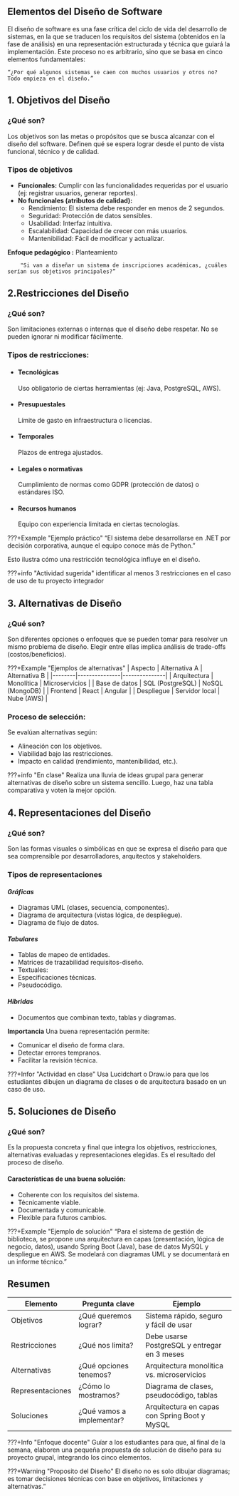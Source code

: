 ## **Elementos del Diseño de Software**

El diseño de software es una fase crítica del ciclo de vida del desarrollo de sistemas, en la que se traducen los requisitos del sistema (obtenidos en la fase de análisis) en una representación estructurada y técnica que guiará la implementación. Este proceso no es arbitrario, sino que se basa en cinco elementos fundamentales:


    “¿Por qué algunos sistemas se caen con muchos usuarios y otros no? Todo empieza en el diseño.” 

## **1. Objetivos del Diseño**
### ¿Qué son?
Los objetivos son las metas o propósitos que se busca alcanzar con el diseño del software. Definen qué se espera lograr desde el punto de vista funcional, técnico y de calidad.

### **Tipos de objetivos**

- **Funcionales:** Cumplir con las funcionalidades requeridas por el usuario (ej: registrar usuarios, generar reportes).
- **No funcionales (atributos de calidad):**
    -   Rendimiento: El sistema debe responder en menos de 2 segundos.
    -   Seguridad: Protección de datos sensibles.
    -   Usabilidad: Interfaz intuitiva.
    -   Escalabilidad: Capacidad de crecer con más usuarios.
    -   Mantenibilidad: Fácil de modificar y actualizar.

**Enfoque pedagógico :** Planteamiento

        "Si van a diseñar un sistema de inscripciones académicas, ¿cuáles serían sus objetivos principales?”

## **2.Restricciones del Diseño**
### ¿Qué son?
Son limitaciones externas o internas que el diseño debe respetar. No se pueden ignorar ni modificar fácilmente.

### Tipos de restricciones:

- #### Tecnológicas
    Uso obligatorio de ciertas herramientas (ej: Java, PostgreSQL, AWS).
- #### Presupuestales
    Límite de gasto en infraestructura o licencias.
- #### Temporales
    Plazos de entrega ajustados.
- #### Legales o normativas
    Cumplimiento de normas como GDPR (protección de datos) o estándares ISO.
- #### Recursos humanos
    Equipo con experiencia limitada en ciertas tecnologías.

???+Example "Ejemplo práctico"
    “El sistema debe desarrollarse en .NET por decisión corporativa, aunque el equipo conoce más de Python.”

Esto ilustra cómo una restricción tecnológica influye en el diseño. 

???+info "Actividad sugerida"
    identificar al menos 3 restricciones en el caso de uso de tu proyecto integrador


## **3. Alternativas de Diseño**
### ¿Qué son?
Son diferentes opciones o enfoques que se pueden tomar para resolver un mismo problema de diseño. Elegir entre ellas implica análisis de trade-offs (costos/beneficios).

???+Example "Ejemplos de alternativas"
    | Aspecto | Alternativa A | Alternativa B |
    |--------|---------------|---------------|
    | Arquitectura | Monolítica | Microservicios |
    | Base de datos | SQL (PostgreSQL) | NoSQL (MongoDB) |
    | Frontend | React | Angular |
    | Despliegue | Servidor local | Nube (AWS) |

### Proceso de selección:

Se evalúan alternativas según:

- Alineación con los objetivos.
- Viabilidad bajo las restricciones.
- Impacto en calidad (rendimiento, mantenibilidad, etc.).

???+info "En clase"
    Realiza una lluvia de ideas grupal para generar alternativas de diseño sobre un sistema sencillo. Luego, haz una tabla comparativa y voten la mejor opción.


## **4. Representaciones del Diseño**
### ¿Qué son?
Son las formas visuales o simbólicas en que se expresa el diseño para que sea comprensible por desarrolladores, arquitectos y stakeholders.

### Tipos de representaciones

#### *Gráficas*
- Diagramas UML (clases, secuencia, componentes).
- Diagrama de arquitectura (vistas lógica, de despliegue).
- Diagrama de flujo de datos.

#### *Tabulares*
- Tablas de mapeo de entidades.
- Matrices de trazabilidad requisitos-diseño.
- Textuales:
- Especificaciones técnicas.
- Pseudocódigo.

#### *Híbridas*
- Documentos que combinan texto, tablas y diagramas.


**Importancia**
Una buena representación permite:

- Comunicar el diseño de forma clara.
- Detectar errores tempranos.
- Facilitar la revisión técnica.

???+Infor "Actividad en clase"
    Usa Lucidchart o Draw.io para que los estudiantes dibujen un diagrama de clases o de arquitectura basado en un caso de uso.

## **5. Soluciones de Diseño**
### ¿Qué son?
Es la propuesta concreta y final que integra los objetivos, restricciones, alternativas evaluadas y representaciones elegidas. Es el resultado del proceso de diseño.

#### Características de una buena solución:

- Coherente con los requisitos del sistema.
- Técnicamente viable.
- Documentada y comunicable.
- Flexible para futuros cambios.

???+Example "Ejemplo de solución"
    “Para el sistema de gestión de biblioteca, se propone una arquitectura en capas (presentación, lógica de negocio, datos), usando Spring Boot (Java), base de datos MySQL y despliegue en AWS. Se modelará con diagramas UML y se documentará en un informe técnico.” 


## **Resumen**
| Elemento | Pregunta clave | Ejemplo |
|----------|----------------|--------|
| Objetivos | ¿Qué queremos lograr? | Sistema rápido, seguro y fácil de usar |
| Restricciones | ¿Qué nos limita? | Debe usarse PostgreSQL y entregar en 3 meses |
| Alternativas | ¿Qué opciones tenemos? | Arquitectura monolítica vs. microservicios |
| Representaciones | ¿Cómo lo mostramos? | Diagrama de clases, pseudocódigo, tablas |
| Soluciones | ¿Qué vamos a implementar? | Arquitectura en capas con Spring Boot y MySQL |

???+Info "Enfoque docente"
    Guíar a los estudiantes para que, al final de la semana, elaboren una pequeña propuesta de solución de diseño para su proyecto grupal, integrando los cinco elementos.

???+Warning "Proposito del Diseño" 
    El diseño no es solo dibujar diagramas; es tomar decisiones técnicas con base en objetivos, limitaciones y alternativas.” 